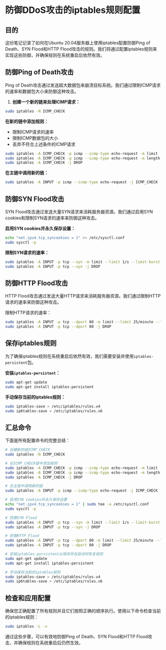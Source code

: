 # 防御DDoS攻击的iptables规则配置

## 目的

这份笔记记录了如何在Ubuntu 20.04服务器上使用iptables配置防御Ping of Death、SYN Flood和HTTP Flood攻击的规则。我们将通过配置iptables规则来实现这些防御，并确保规则在系统重启后依然有效。

## 防御Ping of Death攻击

Ping of Death攻击通过发送超大数据包来崩溃目标系统。我们通过限制ICMP请求的速率和数据包大小来防御这种攻击。

1. **创建一个新的链来处理ICMP请求：**


```bash
sudo iptables -N ICMP_CHECK
```

**在新的链中添加规则：**

- 限制ICMP请求的速率
- 限制ICMP数据包的大小
- 丢弃不符合上述条件的ICMP请求

```bash
sudo iptables -A ICMP_CHECK -p icmp --icmp-type echo-request -m limit --limit 1/s --limit-burst 4 -j RETURN
sudo iptables -A ICMP_CHECK -p icmp --icmp-type echo-request -m length --length 0:100 -j RETURN
sudo iptables -A ICMP_CHECK -j DROP
```

**在主链中调用新的链：**

```bash
sudo iptables -A INPUT -p icmp --icmp-type echo-request -j ICMP_CHECK
```

## 防御SYN Flood攻击

SYN Flood攻击通过发送大量SYN请求来消耗服务器资源。我们通过启用SYN cookies和限制SYN请求的速率来防御这种攻击。

**启用SYN cookies并永久保存设置：**

```bash
echo "net.ipv4.tcp_syncookies = 1" >> /etc/sysctl.conf
sudo sysctl -p
```

**限制SYN请求的速率：**


```bash
sudo iptables -A INPUT -p tcp --syn -m limit --limit 1/s --limit-burst 3 -j ACCEPT
sudo iptables -A INPUT -p tcp --syn -j DROP
```

## 防御HTTP Flood攻击

HTTP Flood攻击通过发送大量HTTP请求来消耗服务器资源。我们通过限制HTTP请求的速率来防御这种攻击。

限制HTTP请求的速率：

```bash
sudo iptables -A INPUT -p tcp --dport 80 -m limit --limit 25/minute --limit-burst 100 -j ACCEPT
sudo iptables -A INPUT -p tcp --dport 80 -j DROP
```

## 保存iptables规则

为了确保iptables规则在系统重启后依然有效，我们需要安装并使用`iptables-persistent`包。

**安装`iptables-persistent`：**


```bash
sudo apt-get update
sudo apt-get install iptables-persistent
```

**手动保存当前的iptables规则：**

 ```bash
 sudo iptables-save > /etc/iptables/rules.v4
 sudo ip6tables-save > /etc/iptables/rules.v6
 ```

## 汇总命令

下面是所有配置命令的完整总结：

```bash
# 创建新的链ICMP_CHECK
sudo iptables -N ICMP_CHECK

# 在ICMP_CHECK链中添加规则
sudo iptables -A ICMP_CHECK -p icmp --icmp-type echo-request -m limit --limit 1/s --limit-burst 4 -j RETURN
sudo iptables -A ICMP_CHECK -p icmp --icmp-type echo-request -m length --length 0:100 -j RETURN
sudo iptables -A ICMP_CHECK -j DROP

# 在主链中调用新的链
sudo iptables -A INPUT -p icmp --icmp-type echo-request -j ICMP_CHECK

# 启用SYN cookies并永久保存设置
echo "net.ipv4.tcp_syncookies = 1" | sudo tee -a /etc/sysctl.conf
sudo sysctl -p

# 防御SYN Flood
sudo iptables -A INPUT -p tcp --syn -m limit --limit 1/s --limit-burst 3 -j ACCEPT
sudo iptables -A INPUT -p tcp --syn -j DROP

# 防御HTTP Flood
sudo iptables -A INPUT -p tcp --dport 80 -m limit --limit 25/minute --limit-burst 100 -j ACCEPT
sudo iptables -A INPUT -p tcp --dport 80 -j DROP

# 安装iptables-persistent以保存并在启动时恢复规则
sudo apt-get update
sudo apt-get install iptables-persistent

# 手动保存当前的iptables规则
sudo iptables-save > /etc/iptables/rules.v4
sudo ip6tables-save > /etc/iptables/rules.v6
```

## 检查和应用配置

确保您正确配置了所有规则并且它们按照正确的顺序执行。使用以下命令检查当前的iptables规则：

```bash
sudo iptables -L -v
```

通过这些步骤，可以有效地防御Ping of Death、SYN Flood和HTTP Flood攻击，并确保规则在系统重启后仍然生效。